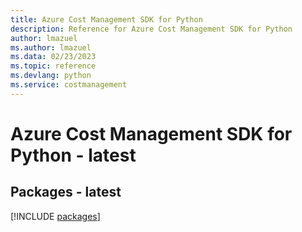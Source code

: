 ```yaml
---
title: Azure Cost Management SDK for Python
description: Reference for Azure Cost Management SDK for Python
author: lmazuel
ms.author: lmazuel
ms.data: 02/23/2023
ms.topic: reference
ms.devlang: python
ms.service: costmanagement
---
```

# Azure Cost Management SDK for Python - latest
## Packages - latest
[!INCLUDE [packages](cost-management-index.md)]